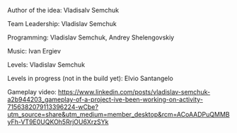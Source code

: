Author of the idea: Vladisalv Semchuk

Team Leadership: Vladislav Semchuk

Programming: Vladislav Semchuk, Andrey Shelengovskiy

Music: Ivan Ergiev

Levels: Vladislav Semchuk

Levels in progress (not in the build yet): Elvio Santangelo


Gameplay video: https://www.linkedin.com/posts/vladislav-semchuk-a2b944203_gameplay-of-a-project-ive-been-working-on-activity-7156382079113396224-wCbe?utm_source=share&utm_medium=member_desktop&rcm=ACoAADPuQMMByFh-VT9E0UQKOh5RrjOU6XrzSYk
